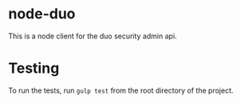 # node-duo
This is a node client for the duo security admin api.

# Testing
To run the tests, run `gulp test` from the root directory of the project.
